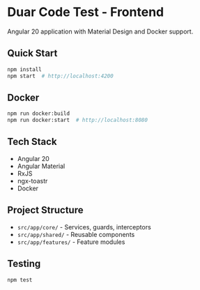 # Duar Code Test - Frontend

Angular 20 application with Material Design and Docker support.

## Quick Start

```bash
npm install
npm start  # http://localhost:4200
```

## Docker

```bash
npm run docker:build
npm run docker:start  # http://localhost:8080
```

## Tech Stack

- Angular 20
- Angular Material
- RxJS
- ngx-toastr
- Docker

## Project Structure

- `src/app/core/` - Services, guards, interceptors
- `src/app/shared/` - Reusable components
- `src/app/features/` - Feature modules

## Testing

```bash
npm test
```
